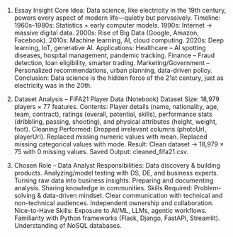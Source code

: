 1) Essay Insight 
Core Idea: Data science, like electricity in the 19th century, powers every aspect of modern life—quietly but pervasively.
Timeline:
1960s–1980s: Statistics + early computer models.
1990s: Internet → massive digital data.
2000s: Rise of Big Data (Google, Amazon, Facebook).
2010s: Machine learning, AI, cloud computing.
2020s: Deep learning, IoT, generative AI.
Applications:
Healthcare – AI spotting diseases, hospital management, pandemic tracking.
Finance – Fraud detection, loan eligibility, smarter trading.
Marketing/Government – Personalized recommendations, urban planning, data-driven policy.
Conclusion: Data science is the hidden force of the 21st century, just as electricity was in the 20th.

2) Dataset Analysis – FIFA21 Player Data (Notebook)
Dataset Size: 18,979 players × 77 features.
Contents: Player details (name, nationality, age, team, contract), ratings (overall, potential, skills), performance stats (dribbling, passing, shooting), and physical attributes (height, weight, foot).
Cleaning Performed:
Dropped irrelevant columns (photoUrl, playerUrl).
Replaced missing numeric values with mean.
Replaced missing categorical values with mode.
Result: Clean dataset → 18,979 × 75 with 0 missing values.
Saved Output: cleaned_fifa21.csv.

3) Chosen Role – Data Analyst
Responsibilities:
Data discovery & building products.
Analyzing/model testing with DS, DE, and business experts.
Turning raw data into business insights.
Preparing and documenting analysis.
Sharing knowledge in communities.
Skills Required:
Problem-solving & data-driven mindset.
Clear communication with technical and non-technical audiences.
Independent ownership and collaboration.
Nice-to-Have Skills:
Exposure to AI/ML, LLMs, agentic workflows.
Familiarity with Python frameworks (Flask, Django, FastAPI, Streamlit).
Understanding of NoSQL databases.
